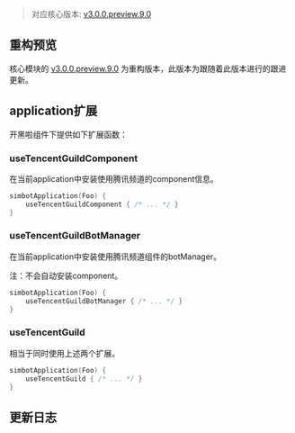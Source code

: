 > 对应核心版本: [v3.0.0.preview.9.0](https://github.com/ForteScarlet/simpler-robot/releases/tag/v3.0.0.preview.9.0)


## 重构预览

核心模块的 [v3.0.0.preview.9.0](https://github.com/ForteScarlet/simpler-robot/releases/tag/v3.0.0.preview.9.0)
为重构版本，此版本为跟随着此版本进行的跟进更新。

## application扩展

开黑啦组件下提供如下扩展函数：

### useTencentGuildComponent

在当前application中安装使用腾讯频道的component信息。

```kotlin
simbotApplication(Foo) {
    useTencentGuildComponent { /* ... */ }
}
```

### useTencentGuildBotManager

在当前application中安装使用腾讯频道组件的botManager。

注：不会自动安装component。

```kotlin
simbotApplication(Foo) {
    useTencentGuildBotManager { /* ... */ }
}
```

### useTencentGuild

相当于同时使用上述两个扩展。

```kotlin
simbotApplication(Foo) {
    useTencentGuild { /* ... */ }
}
```


## 更新日志
